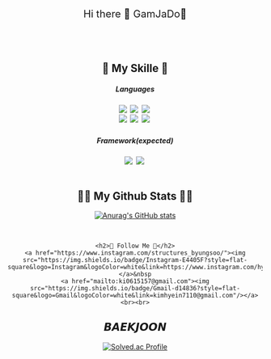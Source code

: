 <p align="center" style="font-size:20">Hi there 👋 GamJaDo🥔</p>

<div align="center">
  
  <br><br>
  
  <h2>🔗 My Skille 🔗</h2>
  <h5> Languages<h5>
  <img src="https://img.shields.io/badge/Java-007396?style=flat-square&logo=Java&logoColor=white"/></a>&nbsp
  <img src="https://img.shields.io/badge/Python-3766AB?style=flat-square&logo=Python&logoColor=white"/></a>&nbsp
  <img src="https://img.shields.io/badge/Javascript-F7DF1E?style=flat-square&logo=javascript&logoColor=white"/></a>&nbsp 
  <br>
  <img src="https://img.shields.io/badge/C-A8B9CC?style=flat-square&logo=C&logoColor=white"/></a>&nbsp 
  <img src="https://img.shields.io/badge/HTML5-E34F26?style=flat-square&logo=HTML5&logoColor=white"/></a>&nbsp 
  <img src="https://img.shields.io/badge/CSS3-1572B6?style=flat-square&logo=CSS3&logoColor=white"/></a>&nbsp 
  
  <h5> Framework(expected)<h5>
  <img src="https://img.shields.io/badge/Django-092E20?style=flat-square&logo=Django&logoColor=white"/></a>&nbsp 
  <img src="https://img.shields.io/badge/Node.js-339933?style=flat-square&logo=Node.js&logoColor=white"/></a>&nbsp
<br><br>


<h2 align="center">👩‍💻 My Github Stats 👩‍💻</h2>
<div align="center">

[![Anurag's GitHub stats](https://github-readme-stats.vercel.app/api?username=GamJaDo&hide_title=true&show_icons=true&include_all_commits=true&disable_animations=true&theme=vue)](https://github.com/anuraghazra/github-readme-stats)
</div><br>


    <h2>👀 Follow Me 👀</h2>
    <a href="https://www.instagram.com/structures_byungsoo/"><img src="https://img.shields.io/badge/Instagram-E4405F?style=flat-square&logo=Instagram&logoColor=white&link=https://www.instagram.com/hye_inisfree/"/></a>&nbsp
    <a href="mailto:ki0615157@gmail.com"><img src="https://img.shields.io/badge/Gmail-d14836?style=flat-square&logo=Gmail&logoColor=white&link=kimhyein7110@gmail.com"/></a>
    <br><br>
<h2>𝘽𝘼𝙀𝙆𝙅𝙊𝙊𝙉</h2>

[![Solved.ac
Profile](http://mazassumnida.wtf/api/v2/generate_badge?boj=rlaqudtn0615)](https://solved.ac/rlaqudtn0615)

</div>
</div>
